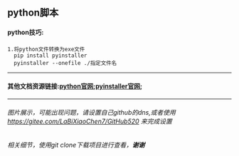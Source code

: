 ## python脚本

#### python技巧:

```
1.将python文件转换为exe文件
  pip install pyinstaller
  pyinstaller --onefile ./指定文件名
```

<hr>

#### 其他文档资源链接:[python官网](https://www.python.org/);[pyinstaller官网](http://www.pyinstaller.org/);

<hr>

###### 图片展示，可能出现问题，请设置自己github的dns,或者使用 https://gitee.com/LaBiXiaoChen7/GitHub520 来完成设置
###### 相关细节，使用git clone下载项目进行查看，**谢谢**
